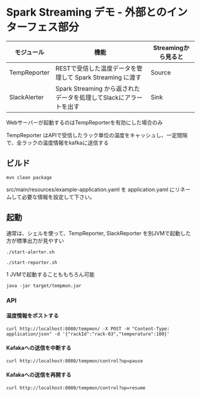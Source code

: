 # Spark Streaming デモ - 外部とのインターフェス部分

| モジュール | 機能 | Streamingから見ると |
|-----------|------|--------------------|
| TempReporter  | RESTで受信した温度データを管理して Spark Streaming に渡す        | Source |
| SlackAlerter | Spark Streaming から返されたデータを処理してSlackにアラートを出す | Sink |

Webサーバーが起動するのはTempReporterを有効にした場合のみ  

TempReporter はAPIで受信したラック単位の温度をキャッシュし、一定間隔で、全ラックの温度情報をkafkaに送信する

## ビルド
```
mvn clean package
```

src/main/resources/example-application.yaml を application.yaml にリネームして必要な情報を設定して下さい。

## 起動

通常は、シェルを使って、TempReporter, SlackReporter を別JVMで起動した方が標準出力が見やすい

```
./start-alerter.sh
```

```
./start-reporter.sh
```

1 JVMで起動することももちろん可能
```
java -jar target/tempmon.jar
```

### API

#### 温度情報をポストする

```
curl http://localhost:8080/tempmon/ -X POST -H "Content-Type: application/json" -d '{"rackId":"rack-03","temperature":100}'
```

#### Kafakaへの送信を中断する

```
curl http://localhost:8080/tempmon/control?op=pause
```

#### Kafakaへの送信を再開する


```
curl http://localhost:8080/tempmon/control?op=resume
```

